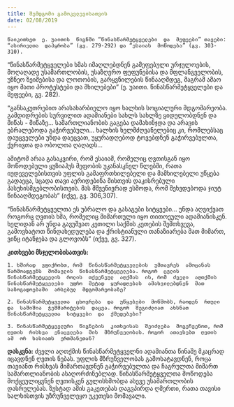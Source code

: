 ```yaml
---
title: შემდგომი გამოკვლევისათვის
date: 02/08/2019
---
```


`წაიკითხეთ  ე. უაითის  წიგნში “წინასწარმეტყველები  და  მეფეები” თავები: “ასირიელთა  დაპყრობა” (გვ. 279-292) და “ესაიას  მოწოდება” (გვ. 303-310).`

“წინასწარმეტყველები  ხმას  იმაღლებდნენ  გამეფებული  ურჯულოების, მოღაღადე  უსამართლობის, უსაზღვრო  ფუფუნებისა  და  მფლანგველობის, უზნეო  ზეიმებისა  და  ლოთობის, გარყვნილების  წინააღმდეგ, მაგრამ  ამაო  იყო  მათი  პროტესტები  და  მხილებები” (ე. უაითი. წინასწარმეტყველები  და  მეფეები, გვ. 282).

“განსაკუთრებით  არასახარბიელო  იყო  ხალხის  სოციალური  მდგომარეობა. გამდიდრების  სურვილით  ადამიანები  სახლს  სახლზე  ყიდულობდნენ  და  მიწას - მიწაზე… სამართლიანობის  გაგება  დამახინჯდა  და  არავის  ებრალებოდა  გაჭირვებული… ხალხის  ხელმძღვანელებიც  კი, რომლებსაც  დაუცველები  უნდა  დაეცვათ, უყურადღებოდ  ტოვებდნენ  გაჭირვებულთა, ქვრივთა  და  ობოლთა  ღაღადს…

ამიტომ  არაა  გასაკვირი, რომ  ესაიამ, რომელიც  ღვთისგან  იყო  მოწოდებული  ყუზიაჰუს  მეფობის  უკანასკნელ  წლებში, რათა  იუდეველებისთვის  უფლის  გამაფრთხილებელი  და  მამხილებელი  უწყება  გადაეცა, სცადა  თავი  აერიდებინა  მისთვის  დაკისრებული  პასუხისმგებლობისთვის. მას  მშვენივრად  ესმოდა, რომ  შეხვდებოდა  ჯიუტ  წინააღმდეგობას” (იქვე, გვ. 306,307).

“წინასწარმეტყველთა  ეს  უბრალო  და  გასაგები  სიტყვები… უნდა  აღვიქვათ  როგორც  ღვთის  ხმა, რომელიც  მიმართული  იყო  თითოეული  ადამიანისკენ. ხელიდან  არ  უნდა  გავუშვათ  კეთილი  საქმის  კეთების  შემთხვევა, გამოვხატოთ  წინდახედულება  და  ქრისტიანული  თანაზიარება  მათ  მიმართ, ვინც  იტანჯება  და  გლოვობს” (იქვე, გვ. 327).

**კითხვები  მსჯელობისათვის:**

`1. ხშირად  ვფიქრობთ, რომ  წინასწარმეტყველების  უმთავრეს  ამოცანას  წარმოადგენს  მომავლის  წინასწარმეტყველება. როგორ  ცვლის  წინასწარმეტყველის  როლის  თქვენეულ  აღქმას  ის, რომ  ძველი  აღთქმის  წინასწარმეტყველები  უფრო  მეტად  ყურადღებას  ამახვილებდნენ  მათ  საზოგადოებაში  არსებულ  მდგომარეობაზე?`

`2. წინასწარმეტყველთა  ცხოვრება  და  უწყებები  მოწმობს, რაოდენ  რთული  და  საშიშია  ჭეშმარიტების  დაცვა. როგორ  შეგიძლიათ  ახსნათ  წინასწარმეტყველთა  სიტყვები  და  ქმედებები?`

`3. წინასწარმეტყველური  წიგნების  კითხვისას  შეიძლება  მოგეჩვენოთ, რომ  ღვთის  რისხვა  ენაცვლება  მის  მზრუნველობას. როგორ  ათავსებთ  ღვთის  ამ  ორ  ხასიათს  ერთმანეთან?`

**დასკვნა:** ძველი  აღთქმის  წინასწარმეტყველნი  ადამიანთა  წინაშე  მკაცრად  იცავდნენ  ღვთის  ნებას. უფლის  მზრუნველობას  გამოხატავდნენ, როცა  თავიანთ  რისხვას  მიმართავდნენ  გაჭირვებულთა  და  ჩაგრულთა  მიმართ  სამართლიანობის  ასაღორძინებლად. წინასწარმეტყველთა  მოწოდება  მოქცეულიყვნენ  ღვთისკენ  გულისხმობდა  ასევე  უსამართლობის  დასრულებას. ზუსტად  ამის  გაკეთებას  დაგვპირდა  ღმერთი, რათა  თავისი  ხალხისთვის  უზრუნველეყო  უკეთესი  მომავალი.